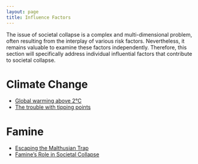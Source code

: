```yaml
---
layout: page
title: Influence Factors
---
```

The issue of societal collapse is a complex and multi-dimensional problem, often resulting from the interplay of various risk factors. Nevertheless, it remains valuable to examine these factors independently. Therefore, this  section will specifically address individual influential factors that contribute to societal collapse.

# Climate Change
* [Global warming above 2°C](https://florianjehn.github.io/Societal_Collapse/2022-06-29-climate_2_degrees/)
* [The trouble with tipping points](https://florianjehn.github.io/Societal_Collapse/2023-06-19-tipping_points/)

# Famine
* [Escaping the Malthusian Trap](https://florianjehn.github.io/Societal_Collapse/2023-01-13-famine/)
* [Famine’s Role in Societal Collapse](https://florianjehn.github.io/Societal_Collapse/2023-10-05-famine_2/)
